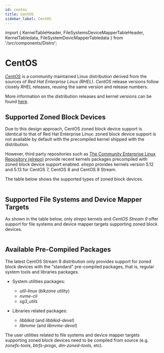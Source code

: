 ```yaml
---
id: centos
title: CentOS
sidebar_label: CentOS
---
```


import {
KernelTableHeader,
FileSystemsDeviceMapperTableHeader,
KernelTabledata,
FileSystemDevicMapperTabledata
} from '/src/components/Distro';

# CentOS

*<a href="https://www.centos.org/" target="_blank">CentOS</a>* is a community
maintained Linux distribution derived from the sources of *Red Hat Enterprise
Linux (RHEL)*. *CentOS* release versions follow closely *RHEL* releases, reusing
the same version and release numbers.

More information on the distribution releases and kernel versions can be
found <a href="https://en.wikipedia.org/wiki/CentOS" target="_blank">here</a>.

## Supported Zoned Block Devices

Due to this design approach, CentOS zoned block device support is identical to
that of Red Hat Enterprise Linux: zoned block device support is not available by
default with the precompiled kernel shipped with the distribution.

However, third party repositories such
as <a href="http://elrepo.org/tiki/HomePage" target="_blank">
The Community Enterprise Linux Repository (elrepo)</a> provide recent kernels
packages precompiled with zoned block device support enabled. *elrepo* provides
kernels version 5.12 and 5.13 for CentOS 7, CentOS 8 and CentOS 8 Stream.

The table below shows the supported types of zoned block devices.

<div>
    <table class="table-dist">
        <KernelTableHeader></KernelTableHeader>
        <KernelTabledata></KernelTabledata>
    </table>
</div>

## Supported File Systems and Device Mapper Targets

As shown in the table below, only *elrepo* kernels and *CentOS Stream 9* offer
support for file systems and device mapper targets supporting zoned block
devices.

<div>
    <table class="table-dist">
        <FileSystemsDeviceMapperTableHeader>
        </FileSystemsDeviceMapperTableHeader>
        <FileSystemDevicMapperTabledata>
        </FileSystemDevicMapperTabledata>
    </table>
</div>

## Available Pre-Compiled Packages

The latest CentOS Stream 9 distribution only provides support for zoned block
devices with the "standard" pre-compiled packages, that is, regular system tools
and libraries packages.

* System utilities packages:
    - *util-linux* (*blkzone* utility)
    - *nvme-cli*
    - *sg3_utils*

* Libraries related packages:
    - *libblkid* (and *libblkid-devel*)
    - *libnvme* (and *libnvme-devel*)

The user utilities related to file systems and device mapper targets supporting
zoned block devices need to be compiled from source (e.g. *zonefs-tools*,
*btrfs-progs*, *dm-zoned-tools*, etc).
